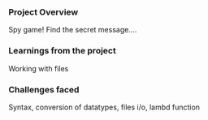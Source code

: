### Project Overview

 Spy game! Find the secret message....


### Learnings from the project

 Working with files


### Challenges faced

 Syntax, conversion of datatypes, files i/o, lambd function



